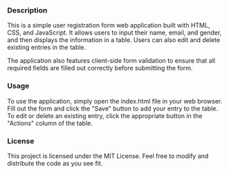 <h3>Description</h3>
This is a simple user registration form web application built with HTML, CSS, and JavaScript. It allows users to input their name, email, and gender, and then displays the information in a table. Users can also edit and delete existing entries in the table.

The application also features client-side form validation to ensure that all required fields are filled out correctly before submitting the form.

<h3>Usage</h3>
To use the application, simply open the index.html file in your web browser. Fill out the form and click the "Save" button to add your entry to the table. To edit or delete an existing entry, click the appropriate button in the "Actions" column of the table.

<h3>License</h3>
This project is licensed under the MIT License. Feel free to modify and distribute the code as you see fit.



